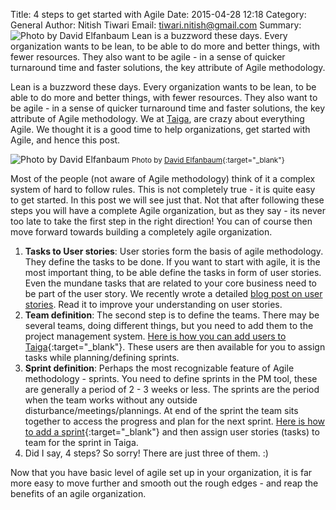Title: 4 steps to get started with Agile
Date: 2015-04-28 12:18
Category: General
Author: Nitish Tiwari
Email: tiwari.nitish@gmail.com
Summary: ![Photo by David Elfanbaum]({filename}/images/2015-04-29_4steps-to-get-started-with-agile/4steps-agile.jpg) Lean is a buzzword these days. Every organization wants to be lean, to be able to do more and better things, with fewer resources. They also want to be agile - in a sense of quicker turnaround time and faster solutions, the key attribute of Agile methodology.

Lean is a buzzword these days. Every organization wants to be lean, to be able to do more and better things, with fewer resources. They also want to be agile - in a sense of quicker turnaround time and faster solutions, the key attribute of Agile methodology. We at [Taiga](http://www.taiga.io), are crazy about everything Agile. We thought it is a good time to help organizations, get started with Agile, and hence this post.

![Photo by David Elfanbaum]({filename}/images/2015-04-29_4steps-to-get-started-with-agile/4steps-agile.jpg)
<small>Photo by [David Elfanbaum](https://flic.kr/p/6dqbZi){:target="_blank"}</small>

Most of the people (not aware of Agile methodology) think of it a complex system of hard to follow rules. This is not completely true - it is quite easy to get started. In this post we will see just that. Not that after following these steps you will have a complete Agile organization, but as they say - its never too late to take the first step in the right direction! You can of course then move forward towards building a completely agile organization.

1. **Tasks to User stories**: User stories form the basis of agile methodology. They define the tasks to be done. If you want to start with agile, it is the most important thing, to be able define the tasks in form of user stories. Even the mundane tasks that are related to your core business need to be part of the user story. We recently wrote a detailed [blog post on user stories](https://blog.taiga.io/user-stories-demystified.html). Read it to improve your understanding on user stories.
2. **Team definition**: The second step is to define the teams. There may be several teams, doing different things, but you need to add them to the project management system. [Here is how you can add users to Taiga](https://www.youtube.com/watch?v=x0RaFGH1p6s){:target="_blank"}. These users are then available for you to assign tasks while planning/defining sprints.
3. **Sprint definition**: Perhaps the most recognizable feature of Agile methodology - sprints. You need to define sprints in the PM tool, these are generally a period of 2 - 3 weeks or less. The sprints are the period when the team works without any outside disturbance/meetings/plannings. At end of the sprint the team sits together to access the progress and plan for the next sprint. [Here is how to add a sprint](https://www.youtube.com/watch?v=vCQNWLjhSvA){:target="_blank"} and then assign user stories (tasks) to team for the sprint in Taiga.
4. Did I say, 4 steps? So sorry! There are just three of them. :)

Now that you have basic level of agile set up in your organization, it is far more easy to move further and smooth out the rough edges - and reap the benefits of an agile organization.
